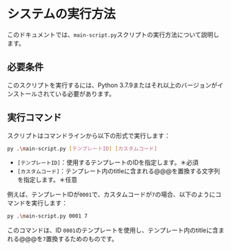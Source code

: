# システムの実行方法

このドキュメントでは、`main-script.py`スクリプトの実行方法について説明します。

## 必要条件

このスクリプトを実行するには、Python 3.7.9またはそれ以上のバージョンがインストールされている必要があります。

## 実行コマンド

スクリプトはコマンドラインから以下の形式で実行します：

```bash
py .\main-script.py [テンプレートID] [カスタムコード]
```

- `[テンプレートID]`：使用するテンプレートのIDを指定します。＊必須
- `[カスタムコード]`：テンプレート内のtitleに含まれる@@@を置換する文字列を指定します。＊任意

例えば、テンプレートIDが`0001`で、カスタムコードが`7`の場合、以下のようにコマンドを実行します：

```bash
py .\main-script.py 0001 7
```

このコマンドは、ID `0001`のテンプレートを使用し、テンプレート内のtitleに含まれる@@@を`7`置換するためのものです。